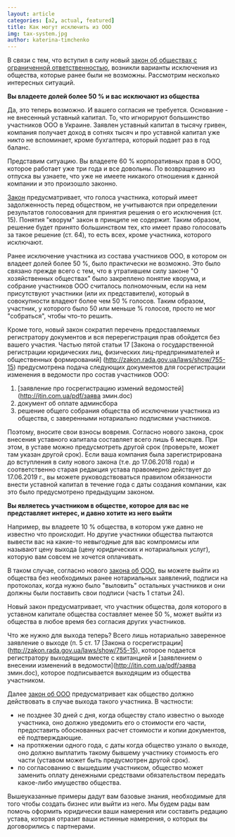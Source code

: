 ```yaml
---
layout: article
categories: [a2, actual, featured]
title: Как могут исключить из ООО
img: tax-system.jpg
author: katerina-timchenko
---
```


В связи с тем, что вступил в силу новый [закон об обществах с ограниченной ответственностью](http://zakon.rada.gov.ua/laws/show/2275-19),
возникли варианты исключения из общества, которые ранее были не возможны. Рассмотрим несколько интересных ситуаций.





**Вы владеете долей более 50 % и вас исключают из общества**

Да, это теперь возможно. И вашего согласия не требуется. Основание - не внесенный уставный капитал. То, что игнорируют большинство участников 
ООО в Украине. Заявлен уставный капитал в тысячу гривен, компания получает доход в сотнях тысяч и про уставной капитал уже никто не вспоминает,
кроме бухгалтера, который подает раз в год баланс. 

Представим ситуацию. Вы владеете 60 % корпоративных прав в ООО, которое работает уже три года и все довольны. По возвращению из отпуска вы 
узнаете, что уже не имеете никакого отношения к данной компании и это произошло законно.

[Закон](http://zakon.rada.gov.ua/laws/show/2275-19) предусматривает, что голоса участника, который имеет задолженность перед обществом, 
не учитываются при определении результатов голосования для принятия решения о его исключения (ст. 15). Понятия "кворум" закон в принципе
не содержит. Таким образом, решение будет принято большинством тех, кто имеет право голосовать за такое решение (ст. 64), то есть всех, 
кроме участника, которого исключают. 

Ранее исключение участника из состава участников ООО, в котором он владеет долей более 50 %, было практически не возможно. Это было связано 
прежде всего с тем, что в утратившем силу законе "О хозяйственных обществах" было закреплено понятие кворума, и собрание участников ООО 
считалось полномочным, если на нем присутствуют участники (или их представители), который в совокупности владеют более чем 50 % голосов. 
Таким образом, участник, у которого было 50 или меньше % голосов, просто не мог "собраться", чтобы что-то решить. 

Кроме того, новый закон сократил перечень предоставляемых регистратору документов и вся перерегистрация прав обойдется без вашего участия. 
Частью пятой статьи 17 [Закона о государственной регистрации юридических лиц, физических лиц-предпринимателей и общественных формирований]
(http://zakon.rada.gov.ua/laws/show/755-15) предусмотрена подача следующих документов для госрегистрации изменения в ведомости про состав 
участников ООО:
1) [заявление про госрегистрацию измений ведомостей](http://itin.com.ua/pdf/заява змин.doc)
2) документ об оплате админсбора
3) решение общего собрания общества об исключении участника из общества, с заверенными нотариально подписями участников.

Поэтому, вносите свои взносы вовремя. Согласно нового закона, срок внесения уставного капитала составляет всего лишь 6 месяцев. 
При этом, в уставе можно предусмотреть другой срок (проверьте, может там указан другой срок). Если ваша компания была зарегистрирована
до вступления в силу нового закона (т.е. до 17.06.2018 года) и соответственно старая редакция устава правомерно действует до 17.06.2019 г., 
вы можете руководствоваться правилом обязанности внести уставной капитал в течение года с даты создания компании, как это было предусмотрено 
предыдущим законом. 


**Вы являетесь участником в обществе, которое для вас не представляет интерес, и давно хотите из него выйти**

Например, вы владеете 10 % общества, в котором уже давно не известно что происходит. Но другие участники общества пытаются вывести вас 
на какие-то невыгодные для вас компромисы или называют цену выхода (цену юридических и нотариальных услуг), которую вам совсем не хочется оплачивать.

В таком случае, согласно нового [закона об ООО](http://zakon.rada.gov.ua/laws/show/2275-19), вы можете выйти из общества без необходимых 
ранее нотариальных заявлений, подписи на протоколах, когда нужно было "выловить" остальных участников и они должны были поставить свои 
подписи (часть 1 статьи 24). 

Новый закон предусматривает, что участник общества, доля которого в уставном капитале общества составляет менее 50 %, может выйти из
общества в любое время без согласия других участников. 

Что же нужно для выхода теперь? Всего лишь нотариально заверенное заявление о выходе (п. 5 ст. 17 [Закона о госрегистрации]
(http://zakon.rada.gov.ua/laws/show/755-15), которое подается регистратору выходящим вместе с квитанцией и [заявлением о внесении изменений 
в ведомости](http://itin.com.ua/pdf/заява змин.doc), которое подписывается выходящим из общества участником. 

Далее [закон об ООО](http://zakon.rada.gov.ua/laws/show/2275-19) предусматривает как общество должно действовать в случае выхода 
такого участника. В частности:
- не позднее 30 дней с дня, когда обществу стало известно о выходе участника, оно должно уведомить его о стоимости его части, предоставить
обоснованных расчет стоимости и копии документов, её подтверждающие. 
- на протяжении одного года, с даты когда общество узнало о выходе, оно должно выплатить такому бывшему участнику стоимость его части 
(уставом может быть предусмотрен другой срок).
- по согласованию с вышедшим участником, общество может заменить оплату денежными средствами обязательством передать какое-либо имущество общества. 

Вышеуказанные примеры дадут вам базовые знания, необходимые для того чтобы создать бизнес или выйти из него. Мы будем рады вам помочь оформить 
юридически ваши намерения или составить редацию устава, которая отразит ваши истинные намерения, о которых вы договорились с партнерами.



